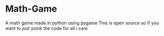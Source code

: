 # Math-Game
A math game made in python using pygame
This is open source so if you want to just yoink the code for all i care 
